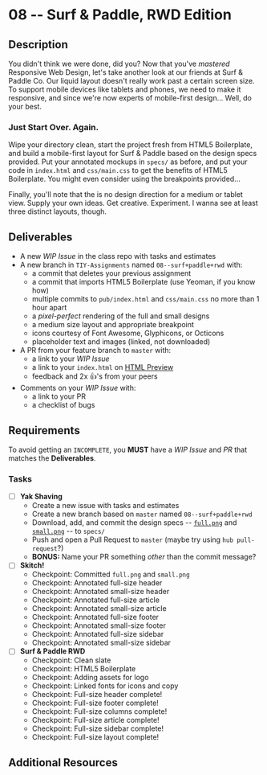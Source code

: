 # 08 -- Surf & Paddle, RWD Edition

## Description

You didn't think we were done, did you? Now that you've _mastered_ Responsive Web Design, let's take another look at our friends at Surf & Paddle Co. Our liquid layout doesn't really work past a certain screen size. To support mobile devices like tablets and phones, we need to make it responsive, and since we're now experts of mobile-first design... Well, do your best.

### Just Start Over. Again.

Wipe your directory clean, start the project fresh from HTML5 Boilerplate, and build a mobile-first layout for Surf & Paddle based on the design specs provided. Put your annotated mockups in `specs/` as before, and put your code in `index.html` and `css/main.css` to get the benefits of HTML5 Boilerplate. You might even consider using the breakpoints provided...

Finally, you'll note that the is no design direction for a medium or tablet view. Supply your own ideas. Get creative. Experiment. I wanna see at least three distinct layouts, though.

## Deliverables

* A new _WIP Issue_ in the class repo with tasks and estimates
* A new branch in `TIY-Assignments` named `08--surf+paddle+rwd` with:
  * a commit that deletes your previous assignment
  * a commit that imports HTML5 Boilerplate (use Yeoman, if you know how)
  * multiple commits to `pub/index.html` and `css/main.css` no more than 1 hour apart
  * a _pixel-perfect_ rendering of the full and small designs
  * a medium size layout and appropriate breakpoint
  * icons courtesy of Font Awesome, Glyphicons, or Octicons
  * placeholder text and images (linked, not downloaded)
* A PR from your feature branch to `master` with:
  * a link to your _WIP Issue_
  * a link to your `index.html` on [HTML Preview](http://htmlpreview.github.io)
  * feedback and 2x :+1:'s from your peers
* Comments on your _WIP Issue_ with:
  * a link to your PR
  * a checklist of bugs

## Requirements

To avoid getting an `INCOMPLETE`, you **MUST** have a _WIP Issue_ and _PR_ that matches the **Deliverables**.

### Tasks

* [ ] **Yak Shaving**
  * Create a new issue with tasks and estimates
  * Create a new branch based on `master` named `08--surf+paddle+rwd`
  * Download, add, and commit the design specs -- [`full.png`](full.png) and [`small.png`](small.png) -- to `specs/`
  * Push and open a Pull Request to `master` (maybe try using `hub pull-request`?)
  * **BONUS:** Name your PR something _other_ than the commit message?
* [ ] **Skitch!**
  * Checkpoint: Committed `full.png` and `small.png`
  * Checkpoint: Annotated full-size header
  * Checkpoint: Annotated small-size header
  * Checkpoint: Annotated full-size article
  * Checkpoint: Annotated small-size article
  * Checkpoint: Annotated full-size footer
  * Checkpoint: Annotated small-size footer
  * Checkpoint: Annotated full-size sidebar
  * Checkpoint: Annotated small-size sidebar
* [ ] **Surf & Paddle RWD**
  * Checkpoint: Clean slate
  * Checkpoint: HTML5 Boilerplate
  * Checkpoint: Adding assets for logo
  * Checkpoint: Linked fonts for icons and copy
  * Checkpoint: Full-size header complete!
  * Checkpoint: Full-size footer complete!
  * Checkpoint: Full-size columns complete!
  * Checkpoint: Full-size article complete!
  * Checkpoint: Full-size sidebar complete!
  * Checkpoint: Full-size layout complete!

## Additional Resources
